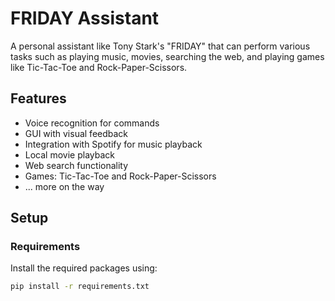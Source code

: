 # FRIDAY Assistant

A personal assistant like Tony Stark's "FRIDAY" that can perform various tasks such as playing music, movies, searching the web, and playing games like Tic-Tac-Toe and Rock-Paper-Scissors.

## Features
- Voice recognition for commands
- GUI with visual feedback
- Integration with Spotify for music playback
- Local movie playback
- Web search functionality
- Games: Tic-Tac-Toe and Rock-Paper-Scissors
- ... more on the way

## Setup

### Requirements
Install the required packages using:
```bash
pip install -r requirements.txt
